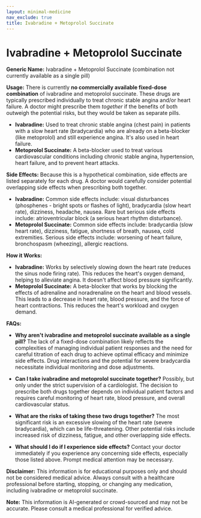 ```yaml
---
layout: minimal-medicine
nav_exclude: true
title: Ivabradine + Metoprolol Succinate
---
```


# Ivabradine + Metoprolol Succinate

**Generic Name:** Ivabradine + Metoprolol Succinate (combination not currently available as a single pill)

**Usage:**  There is currently **no commercially available fixed-dose combination** of ivabradine and metoprolol succinate.  These drugs are typically prescribed individually to treat chronic stable angina and/or heart failure.  A doctor might prescribe them *together* if the benefits of both outweigh the potential risks, but they would be taken as separate pills.

* **Ivabradine:** Used to treat chronic stable angina (chest pain) in patients with a slow heart rate (bradycardia) who are already on a beta-blocker (like metoprolol) and still experience angina. It's also used in heart failure.
* **Metoprolol Succinate:** A beta-blocker used to treat various cardiovascular conditions including chronic stable angina, hypertension, heart failure, and to prevent heart attacks.

**Side Effects:**  Because this is a hypothetical combination, side effects are listed separately for each drug.  A doctor would carefully consider potential overlapping side effects when prescribing both together.

* **Ivabradine:** Common side effects include:  visual disturbances (phosphenes - bright spots or flashes of light), bradycardia (slow heart rate), dizziness, headache, nausea.  Rare but serious side effects include:  atrioventricular block (a serious heart rhythm disturbance).
* **Metoprolol Succinate:** Common side effects include:  bradycardia (slow heart rate), dizziness, fatigue, shortness of breath, nausea, cold extremities.  Serious side effects include:  worsening of heart failure, bronchospasm (wheezing), allergic reactions.

**How it Works:**

* **Ivabradine:** Works by selectively slowing down the heart rate (reduces the sinus node firing rate). This reduces the heart's oxygen demand, helping to alleviate angina. It doesn't affect blood pressure significantly.
* **Metoprolol Succinate:** A beta-blocker that works by blocking the effects of adrenaline and noradrenaline on the heart and blood vessels. This leads to a decrease in heart rate, blood pressure, and the force of heart contractions.  This reduces the heart's workload and oxygen demand.

**FAQs:**

* **Why aren't ivabradine and metoprolol succinate available as a single pill?**  The lack of a fixed-dose combination likely reflects the complexities of managing individual patient responses and the need for careful titration of each drug to achieve optimal efficacy and minimize side effects.  Drug interactions and the potential for severe bradycardia necessitate individual monitoring and dose adjustments.

* **Can I take ivabradine and metoprolol succinate together?**  Possibly, but only under the strict supervision of a cardiologist.  The decision to prescribe both drugs together depends on individual patient factors and requires careful monitoring of heart rate, blood pressure, and overall cardiovascular status.

* **What are the risks of taking these two drugs together?** The most significant risk is an excessive slowing of the heart rate (severe bradycardia), which can be life-threatening.  Other potential risks include increased risk of dizziness, fatigue, and other overlapping side effects.

* **What should I do if I experience side effects?**  Contact your doctor immediately if you experience any concerning side effects, especially those listed above.  Prompt medical attention may be necessary.


**Disclaimer:** This information is for educational purposes only and should not be considered medical advice. Always consult with a healthcare professional before starting, stopping, or changing any medication, including ivabradine or metoprolol succinate.


**Note:** This information is AI-generated or crowd-sourced and may not be accurate. Please consult a medical professional for verified advice.